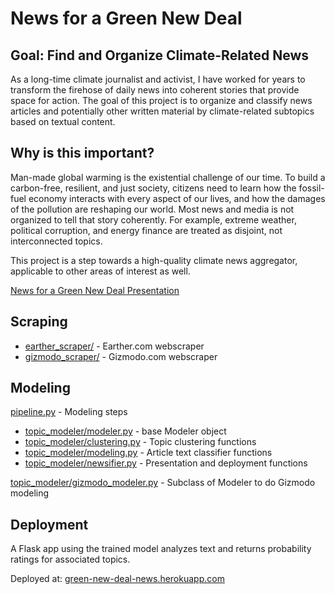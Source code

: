 # News for a Green New Deal
## Goal: Find and Organize Climate-Related News
As a long-time climate journalist and activist, I have worked for years to transform the firehose of daily news into coherent stories that provide space for action.
The goal of this project is to organize and classify news articles and potentially other written material by climate-related subtopics based on textual content.

## Why is this important?
Man-made global warming is the existential challenge of our time. To build a carbon-free, resilient, and just society, citizens need to learn how the fossil-fuel economy interacts with every aspect of our lives, and how the damages of the pollution are reshaping our world. 
Most news and media is not organized to tell that story coherently. For example, extreme weather, political corruption, and energy finance are treated as disjoint, not interconnected topics.

This project is a step towards a high-quality climate news aggregator, applicable to other areas of interest as well.

[News for a Green New Deal Presentation](News%20for%20a%20Green%20New%20Deal%20Presentation.pdf)

## Scraping

* [earther_scraper/](earther_scraper/) - Earther.com webscraper
* [gizmodo_scraper/](gizmodo_scraper/) - Gizmodo.com webscraper

## Modeling
[pipeline.py](pipeline.py) - Modeling steps

* [topic_modeler/modeler.py](topic_modeler/modeler.py) - base Modeler object
* [topic_modeler/clustering.py](topic_modeler/clustering.py) - Topic clustering functions
* [topic_modeler/modeling.py](topic_modeler/modeling.py) - Article text classifier functions
* [topic_modeler/newsifier.py](topic_modeler/newsifier.py) - Presentation and deployment functions

[topic_modeler/gizmodo_modeler.py](topic_modeler/gizmodo_modeler.py) - Subclass of Modeler to do Gizmodo modeling

## Deployment
A Flask app using the trained model analyzes text and returns probability ratings for associated topics.

Deployed at: [green-new-deal-news.herokuapp.com](https://green-new-deal-news.herokuapp.com)

